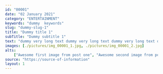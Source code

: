 ```yaml
---
id: "00001"
date: "02 January 2021"
category: "ENTERTAINMENT"
keywords: "dummy  keywords"
slug: "dummy-slug-1"
title: "Dummy title 1"
subTitle: "Dummy subtitle 1"
text: "dummy very long text dummy very long text dummy very long text dummy very long text dummy very long text dummy very long text dummy very long text dummy very long text dummy very long text dummy very long text dummy very long text dummy very long text dummy very long text dummy very long text dummy very long text dummy very long text "
images: [./pictures/img_00001_1.jpg, ./pictures/img_00001_2.jpg]
alts:
    ["Awesome first image from post one", "Awesome second image from post two"]
source: "https://source-of-information"
layout: 1
---
```

